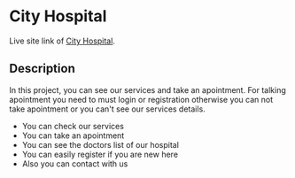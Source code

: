 # City Hospital

Live site link of [City Hospital](https://lab1-cc58e.web.app/).

## Description

In this project, you can see our services and take an apointment. For talking apointment you need to must login or registration otherwise you can not take apointment or you can't see our services details. 

* You can check our services
* You can take an apointment
* You can see the doctors list of our hospital
* You can easily register if you are new here
* Also you can contact with us